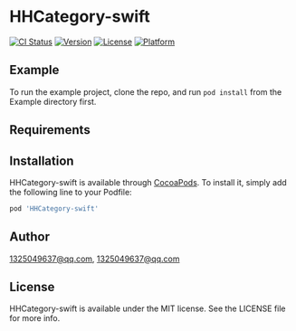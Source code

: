 # HHCategory-swift

[![CI Status](https://img.shields.io/travis/1325049637@qq.com/HHCategory-swift.svg?style=flat)](https://travis-ci.org/1325049637@qq.com/HHCategory-swift)
[![Version](https://img.shields.io/cocoapods/v/HHCategory-swift.svg?style=flat)](https://cocoapods.org/pods/HHCategory-swift)
[![License](https://img.shields.io/cocoapods/l/HHCategory-swift.svg?style=flat)](https://cocoapods.org/pods/HHCategory-swift)
[![Platform](https://img.shields.io/cocoapods/p/HHCategory-swift.svg?style=flat)](https://cocoapods.org/pods/HHCategory-swift)

## Example

To run the example project, clone the repo, and run `pod install` from the Example directory first.

## Requirements

## Installation

HHCategory-swift is available through [CocoaPods](https://cocoapods.org). To install
it, simply add the following line to your Podfile:

```ruby
pod 'HHCategory-swift'
```

## Author

1325049637@qq.com, 1325049637@qq.com

## License

HHCategory-swift is available under the MIT license. See the LICENSE file for more info.
